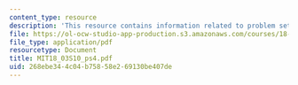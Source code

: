 ```yaml
---
content_type: resource
description: 'This resource contains information related to problem set 4. '
file: https://ol-ocw-studio-app-production.s3.amazonaws.com/courses/18-03-differential-equations-spring-2010/268ebe344c04b75858e269130be407de_MIT18_03S10_ps4.pdf
file_type: application/pdf
resourcetype: Document
title: MIT18_03S10_ps4.pdf
uid: 268ebe34-4c04-b758-58e2-69130be407de
---
```

